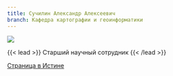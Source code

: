 ```yaml
---
title: Сучилин Александр Алексеевич
branch: Кафедра картографии и геоинформатики
---
```

![](img/saa.jpg)

{{< lead >}} Старший научный сотрудник {{< /lead >}}

[Страница в Истине](https://istina.msu.ru/workers/432595)